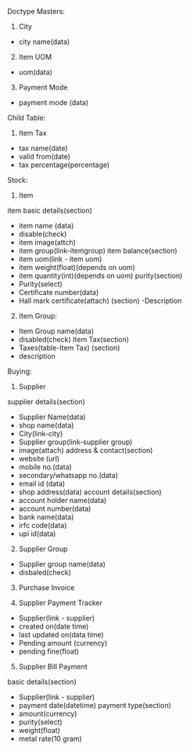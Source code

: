 Doctype
Masters:

1. City

- city name(data)

2. Item UOM

- uom(data)

3. Payment Mode

- payment mode (data)

Child Table:

1. Item Tax

- tax name(date)
- valid from(date)
- tax percentage(percentage)

Stock:

1. Item

item basic details(section)

- item name (data)
- disable(check)
- item image(attch)
- item group(link-itemgroup)
  item balance(section)
- item uom(link - item uom)
- item weight(float)(depends on uom)
- item quantity(int)(depends on uom)
  purity(section)
- Purity(select)
- Certificate number(data)
- Hall mark certificate(attach)
  (section)
  -Description

2. Item Group:

- Item Group name(data)
- disabled(check)
  Item Tax(section)
- Taxes(table-Item Tax)
  (section)
- description

Buying:

1. Supplier

supplier details(section)

- Supplier Name(data)
- shop name(data)
- City(link-city)
- Supplier group(link-supplier group)
- image(attach)
  address & contact(section)
- website (url)
- mobile no.(data)
- secondary/whatsapp no.(data)
- email id (data)
- shop address(data)
  account details(section)
- account holder name(data)
- account number(data)
- bank name(data)
- irfc code(data)
- upi id(data)

2. Supplier Group

- Supplier group name(data)
- disbaled(check)

3. Purchase Invoice

4. Supplier Payment Tracker

- Supplier(link - supplier)
- created on(date time)
- last updated on(data time)
- Pending amount (currency)
- pending fine(float)

5. Supplier Bill Payment

basic details(section)

- Supplier(link - supplier)
- payment date(datetime)
  payment type(section)
- amount(currency)
- purity(select)
- weight(float)
- metal rate(10 gram)

